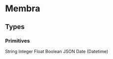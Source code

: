 # Membra

## Types

### Primitives

  String
  Integer
  Float
  Boolean
  JSON
  Date (Datetime)
  
